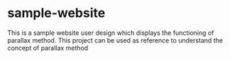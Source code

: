 # sample-website
This is a sample website user design which displays the functioning of parallax method.
This project can be used as reference to understand the concept of parallax method
